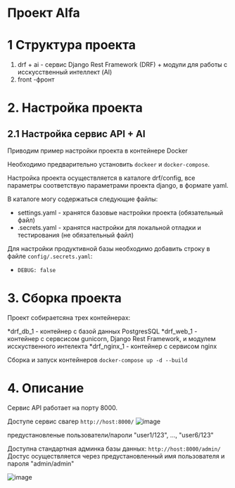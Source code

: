 # Проект Alfa 

# 1 Структура проекта

1. drf + ai - сервис Django Rest Framework (DRF) + модули для работы с исскусственный интеллект (AI)
2. front -фронт

# 2. Настройка проекта 

## 2.1 Настройка сервис API + AI
Приводим пример настройки проекта в контейнере Docker

Необходимо предварительно установить ```dockeer``` и ```docker-compose```. 

Настройка проекта осуществляется в каталоге drf/config, все параметры соответствую параметрами проекта django, в формате yaml.

В каталоге могу содержаться следующие файлы:
* settings.yaml - хранятся базовые настройки проекта (обязательный файл)
* .secrets.yaml - хранятся настройки для локальной отладки и тестирования (не обязательный файл)

Для настройки продуктивной базы необходимо добавить строку в файле ```config/.secrets.yaml```:
  * ```DEBUG: false```


# 3. Сборка проекта

Проект собираетсяна трех контейнерах:

*drf_db_1 - контейнер с базой данных PostgresSQL
*drf_web_1 - контейнер с сервсисом gunicorn, Django Rest Framework, и модулем исскуственного интелекта
*drf_nginx_1 - контейнер с сервисом nginx

Сборка и запуск контейнеров
```docker-compose up -d --build```

# 4. Описание

Сервис API работает на порту 8000.

Доступе сервис свагер ```http://host:8000/```
![image](https://user-images.githubusercontent.com/42509323/200182544-5f6e02ea-2e3d-4281-976f-ac5fe3a8541b.png)

предустановленые пользователи/пароли "user1/123", ..., "user6/123"

Доступна стандартная админка базы данных: ```http://host:8000/admin/```
Достус осуществляется через предустановленный имя пользователя и пароля "admin/admin"

![image](https://user-images.githubusercontent.com/42509323/200182266-6f17acce-1984-4525-9ea2-f2b95b670fe5.png)

